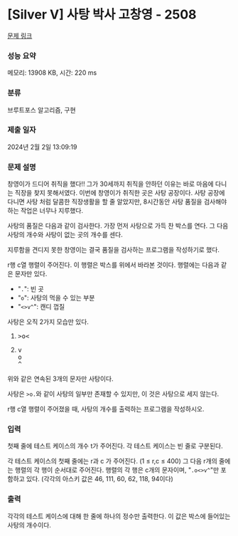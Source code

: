 # [Silver V] 사탕 박사 고창영 - 2508 

[문제 링크](https://www.acmicpc.net/problem/2508) 

### 성능 요약

메모리: 13908 KB, 시간: 220 ms

### 분류

브루트포스 알고리즘, 구현

### 제출 일자

2024년 2월 2일 13:09:19

### 문제 설명

<p>창영이가 드디어 취직을 했다!! 그가 30세까지 취직을 안하던 이유는 바로 마음에 다니는 직장을 찾지 못해서였다. 이번에 창영이가 취직한 곳은 사탕 공장이다. 사탕 공장에 다니면 사탕 처럼 달콤한 직장생활을 할 줄 알았지만, 8시간동안 사탕 품질을 검사해야 하는 작업은 너무나 지루했다.</p>

<p>사탕의 품질은 다음과 같이 검사한다. 가장 먼저 사탕으로 가득 찬 박스를 연다. 그 다음 사탕의 개수와 사탕이 없는 곳의 개수를 센다.</p>

<p>지루함을 견디지 못한 창영이는 결국 품질을 검사하는 프로그램을 작성하기로 했다.</p>

<p>r행 c열 행렬이 주어진다. 이 행렬은 박스를 위에서 바라본 것이다. 행렬에는 다음과 같은 문자만 있다.</p>

<ul>
	<li>"<code>.</code>": 빈 곳</li>
	<li>"<code>o</code>": 사탕의 먹을 수 있는 부분</li>
	<li>"<code><>v^</code>": 캔디 껍질</li>
</ul>

<p>사탕은 오직 2가지 모습만 있다.</p>

<ol>
	<li>
	<pre>>o<
</pre>
	</li>
	<li>
	<pre>v
o
^</pre>
	</li>
</ol>

<p>위와 같은 연속된 3개의 문자만 사탕이다.</p>

<p>사탕은 <code>>o.</code>와 같이 사탕의 일부만 존재할 수 있지만, 이 것은 사탕으로 세지 않는다.</p>

<p>r행 c열 행렬이 주어졌을 때, 사탕의 개수를 출력하는 프로그램을 작성하시오.</p>

### 입력 

 <p>첫째 줄에 테스트 케이스의 개수 t가 주어진다. 각 테스트 케이스는 빈 줄로 구분된다.</p>

<p>각 테스트 케이스의 첫째 줄에는 r과 c 가 주어진다. (1 ≤ r,c ≤ 400) 그 다음 r개의 줄에는 행렬의 각 행이 순서대로 주어진다. 행렬의 각 행은 c개의 문자이며, "<code>.o<>v^</code>"만 포함하고 있다. (각각의 아스키 값은 46, 111, 60, 62, 118, 94이다)</p>

### 출력 

 <p>각각의 테스트 케이스에 대해 한 줄에 하나의 정수만 출력한다. 이 값은 박스에 들어있는 사탕의 개수이다.</p>

